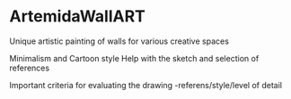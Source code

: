 # ArtemidaWallART
Unique artistic painting of walls for various creative spaces

Minimalism and Cartoon style
Help with the sketch and selection of references

Important criteria for evaluating the drawing -referens/style/level of detail
